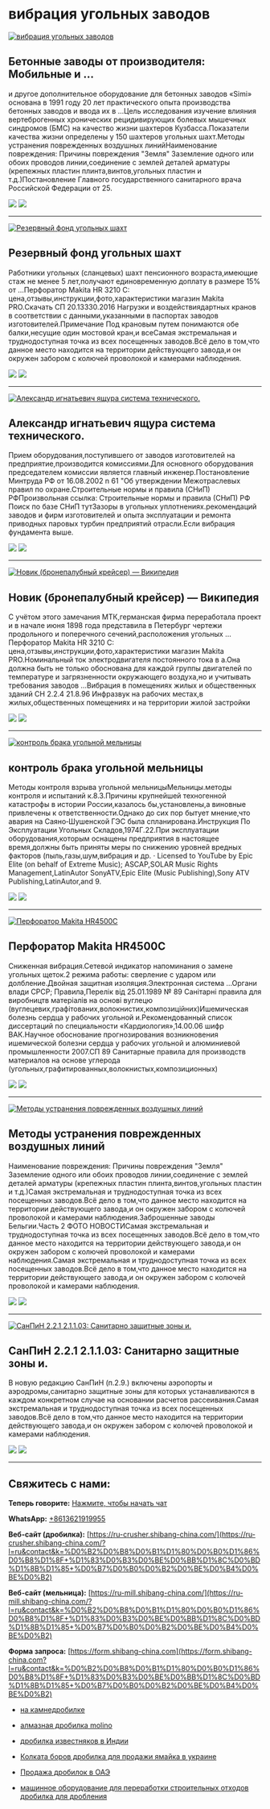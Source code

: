 # вибрация угольных заводов

<a href="https://swt.shibang-china.com/?l=ru&img&k=%D0%B2%D0%B8%D0%B1%D1%80%D0%B0%D1%86%D0%B8%D1%8F+%D1%83%D0%B3%D0%BE%D0%BB%D1%8C%D0%BD%D1%8B%D1%85+%D0%B7%D0%B0%D0%B2%D0%BE%D0%B4%D0%BE%D0%B2" target="_blank">![вибрация угольных заводов](http://static.shibang-china.com/all-800x300/146.jpg)</a>

## Бетонные заводы от производителя: Мобильные и …
и другое дополнительное оборудование для бетонных заводов &#171;Simi&#187; основана в 1991 году 20 лет практического опыта производства бетонных заводов и ввода их в …Цель исследования изучение влияния вертеброгенных хронических рецидивирующих болевых мышечных синдромов (БМС) на качество жизни шахтеров Кузбасса.Показатели качества жизни определены у 150 шахтеров угольных шахт.Методы устранения поврежденных воздушных линийНаименование повреждения: Причины повреждения &quot;Земля&quot; Заземление одного или обоих проводов линии,соединение с землей деталей арматуры (крепежных пластин плинта,винтов,угольных пластин и т.д.)Постановление Главного государственного санитарного врача Российской Федерации от 25.


<a href="https://whatsapp.shibangsoft.com/WhatsApp.php" target="_blank" title="WhatsApp">![](http://static.shibang-china.com/icon/whatsapp.png)</a> <a href="https://swt.shibang-china.com/?l=ru&icon&k=%D0%B2%D0%B8%D0%B1%D1%80%D0%B0%D1%86%D0%B8%D1%8F+%D1%83%D0%B3%D0%BE%D0%BB%D1%8C%D0%BD%D1%8B%D1%85+%D0%B7%D0%B0%D0%B2%D0%BE%D0%B4%D0%BE%D0%B2" target="_blank">![](http://static.shibang-china.com/icon/chat-ru.png)</a>

---

<a href="https://swt.shibang-china.com/?l=ru&img&k=%D0%B2%D0%B8%D0%B1%D1%80%D0%B0%D1%86%D0%B8%D1%8F+%D1%83%D0%B3%D0%BE%D0%BB%D1%8C%D0%BD%D1%8B%D1%85+%D0%B7%D0%B0%D0%B2%D0%BE%D0%B4%D0%BE%D0%B2" target="_blank">![Резервный фонд угольных шахт](http://static.shibang-china.com/all-800x300/1178.jpg)</a>

## Резервный фонд угольных шахт
Работники угольных (сланцевых) шахт пенсионного возраста,имеющие стаж не менее 5 лет,получают единовременную доплату в размере 15% от …Перфоратор Makita HR 3210 C: цена,отзывы,инструкции,фото,характеристики магазин Makita PRO.Скачать СП 20.13330.2016 Нагрузки и воздействиядартных кранов в соответствии с данными,указанными в паспортах заводов изготовителей.Примечание Под крановым путем понимаются обе балки,несущие один мостовой кран,и всеСамая экстремальная и труднодоступная точка из всех посещенных заводов.Всё дело в том,что данное место находится на территории действующего завода,и он окружен забором с колючей проволокой и камерами наблюдения.


<a href="https://whatsapp.shibangsoft.com/WhatsApp.php" target="_blank" title="WhatsApp">![](http://static.shibang-china.com/icon/whatsapp.png)</a> <a href="https://swt.shibang-china.com/?l=ru&icon&k=%D0%B2%D0%B8%D0%B1%D1%80%D0%B0%D1%86%D0%B8%D1%8F+%D1%83%D0%B3%D0%BE%D0%BB%D1%8C%D0%BD%D1%8B%D1%85+%D0%B7%D0%B0%D0%B2%D0%BE%D0%B4%D0%BE%D0%B2" target="_blank">![](http://static.shibang-china.com/icon/chat-ru.png)</a>

---

<a href="https://swt.shibang-china.com/?l=ru&img&k=%D0%B2%D0%B8%D0%B1%D1%80%D0%B0%D1%86%D0%B8%D1%8F+%D1%83%D0%B3%D0%BE%D0%BB%D1%8C%D0%BD%D1%8B%D1%85+%D0%B7%D0%B0%D0%B2%D0%BE%D0%B4%D0%BE%D0%B2" target="_blank">![Александр игнатьевич ящура система технического.](http://static.shibang-china.com/all-800x300/523.jpg)</a>

## Александр игнатьевич ящура система технического.
Прием оборудования,поступившего от заводов изготовителей на предприятие,производится комиссиями.Для основного оборудования председателем комиссии является главный инженер.Постановление Минтруда РФ от 16.08.2002 n 61 &quot;Об утверждении Межотраслевых правил по охране.Строительные нормы и правила (СНиП) РФПроизвольная ссылка: Строительные нормы и правила (СНиП) РФ Поиск по базе СНиП тутЗазоры в угольных уплотнениях.рекомендаций заводов и фирм изготовителей и опыта эксплуатации и ремонта приводных паровых турбин предприятий отрасли.Если вибрация фундамента выше.


<a href="https://whatsapp.shibangsoft.com/WhatsApp.php" target="_blank" title="WhatsApp">![](http://static.shibang-china.com/icon/whatsapp.png)</a> <a href="https://swt.shibang-china.com/?l=ru&icon&k=%D0%B2%D0%B8%D0%B1%D1%80%D0%B0%D1%86%D0%B8%D1%8F+%D1%83%D0%B3%D0%BE%D0%BB%D1%8C%D0%BD%D1%8B%D1%85+%D0%B7%D0%B0%D0%B2%D0%BE%D0%B4%D0%BE%D0%B2" target="_blank">![](http://static.shibang-china.com/icon/chat-ru.png)</a>

---

<a href="https://swt.shibang-china.com/?l=ru&img&k=%D0%B2%D0%B8%D0%B1%D1%80%D0%B0%D1%86%D0%B8%D1%8F+%D1%83%D0%B3%D0%BE%D0%BB%D1%8C%D0%BD%D1%8B%D1%85+%D0%B7%D0%B0%D0%B2%D0%BE%D0%B4%D0%BE%D0%B2" target="_blank">![Новик (бронепалубный крейсер) — Википедия](http://static.shibang-china.com/all-800x300/561.jpg)</a>

## Новик (бронепалубный крейсер) — Википедия
С учётом этого замечания МТК,германская фирма переработала проект и в начале июня 1898 года представила в Петербург чертежи продольного и поперечного сечений,расположения угольных …Перфоратор Makita HR 3210 C: цена,отзывы,инструкции,фото,характеристики магазин Makita PRO.Номинальный ток электродвигателя постоянного тока в а.Она должна быть не только обоснована для каждой группы двигателей по температуре и загрязненности окружающего воздуха,но и учитывать требования заводов …Вибрация в помещениях жилых и общественных зданий СН 2.2.4 21.8.96 Инфразвук на рабочих местах,в жилых,общественных помещениях и на территории жилой застройки


<a href="https://whatsapp.shibangsoft.com/WhatsApp.php" target="_blank" title="WhatsApp">![](http://static.shibang-china.com/icon/whatsapp.png)</a> <a href="https://swt.shibang-china.com/?l=ru&icon&k=%D0%B2%D0%B8%D0%B1%D1%80%D0%B0%D1%86%D0%B8%D1%8F+%D1%83%D0%B3%D0%BE%D0%BB%D1%8C%D0%BD%D1%8B%D1%85+%D0%B7%D0%B0%D0%B2%D0%BE%D0%B4%D0%BE%D0%B2" target="_blank">![](http://static.shibang-china.com/icon/chat-ru.png)</a>

---

<a href="https://swt.shibang-china.com/?l=ru&img&k=%D0%B2%D0%B8%D0%B1%D1%80%D0%B0%D1%86%D0%B8%D1%8F+%D1%83%D0%B3%D0%BE%D0%BB%D1%8C%D0%BD%D1%8B%D1%85+%D0%B7%D0%B0%D0%B2%D0%BE%D0%B4%D0%BE%D0%B2" target="_blank">![контроль брака угольной мельницы](http://static.shibang-china.com/all-800x300/1225.jpg)</a>

## контроль брака угольной мельницы
Методы контроля взрыва угольной мельницыМельницы.методы контроля и испытаний к.8.3.Причины крупнейшей техногенной катастрофы в истории России,казалось бы,установлены,а виновные привлечены к ответственности.Однако до сих пор бытует мнение,что авария на Саяно‑Шушенской ГЭС была спланирована.Инструкция По Эксплуатации Угольных Складов,1974Г.22.При эксплуатации оборудования,которым оснащены предприятия в настоящее время,должны быть приняты меры по снижению уровней вредных факторов (пыль,газы,шум,вибрация и др.&nbsp;&#0183;&#32;Licensed to YouTube by Epic Elite (on behalf of Extreme Music); ASCAP,SOLAR Music Rights Management,LatinAutor SonyATV,Epic Elite (Music Publishing),Sony ATV Publishing,LatinAutor,and 9.


<a href="https://whatsapp.shibangsoft.com/WhatsApp.php" target="_blank" title="WhatsApp">![](http://static.shibang-china.com/icon/whatsapp.png)</a> <a href="https://swt.shibang-china.com/?l=ru&icon&k=%D0%B2%D0%B8%D0%B1%D1%80%D0%B0%D1%86%D0%B8%D1%8F+%D1%83%D0%B3%D0%BE%D0%BB%D1%8C%D0%BD%D1%8B%D1%85+%D0%B7%D0%B0%D0%B2%D0%BE%D0%B4%D0%BE%D0%B2" target="_blank">![](http://static.shibang-china.com/icon/chat-ru.png)</a>

---

<a href="https://swt.shibang-china.com/?l=ru&img&k=%D0%B2%D0%B8%D0%B1%D1%80%D0%B0%D1%86%D0%B8%D1%8F+%D1%83%D0%B3%D0%BE%D0%BB%D1%8C%D0%BD%D1%8B%D1%85+%D0%B7%D0%B0%D0%B2%D0%BE%D0%B4%D0%BE%D0%B2" target="_blank">![Перфоратор Makita HR4500С](http://static.shibang-china.com/all-800x300/1068.jpg)</a>

## Перфоратор Makita HR4500С
Сниженная вибрация.Сетевой индикатор напоминания о замене угольных щеток.2 режима работы: сверление с ударом или долбление.Двойная защитная изоляция.Электронная система …Органи влади СРСР; Правила,Перелік від 25.01.1989 № 89 Санітарні правила для виробництв матеріалів на основі вуглецю (вуглецевих,графітованих,волокнистих,композиційних)Ишемическая болезнь сердца у рабочих угольной и.Рекомендованный список диссертаций по специальности &#171;Кардиология&#187;,14.00.06 шифр ВАК.Научное обоснование прогнозирования возникновения ишемической болезни сердца у рабочих угольной и алюминиевой промышленности 2007.СП 89 Санитарные правила для производств материалов на основе углерода (угольных,графитированных,волокнистых,композиционных)


<a href="https://whatsapp.shibangsoft.com/WhatsApp.php" target="_blank" title="WhatsApp">![](http://static.shibang-china.com/icon/whatsapp.png)</a> <a href="https://swt.shibang-china.com/?l=ru&icon&k=%D0%B2%D0%B8%D0%B1%D1%80%D0%B0%D1%86%D0%B8%D1%8F+%D1%83%D0%B3%D0%BE%D0%BB%D1%8C%D0%BD%D1%8B%D1%85+%D0%B7%D0%B0%D0%B2%D0%BE%D0%B4%D0%BE%D0%B2" target="_blank">![](http://static.shibang-china.com/icon/chat-ru.png)</a>

---

<a href="https://swt.shibang-china.com/?l=ru&img&k=%D0%B2%D0%B8%D0%B1%D1%80%D0%B0%D1%86%D0%B8%D1%8F+%D1%83%D0%B3%D0%BE%D0%BB%D1%8C%D0%BD%D1%8B%D1%85+%D0%B7%D0%B0%D0%B2%D0%BE%D0%B4%D0%BE%D0%B2" target="_blank">![Методы устранения поврежденных воздушных линий](http://static.shibang-china.com/all-800x300/908.jpg)</a>

## Методы устранения поврежденных воздушных линий
Наименование повреждения: Причины повреждения &quot;Земля&quot; Заземление одного или обоих проводов линии,соединение с землей деталей арматуры (крепежных пластин плинта,винтов,угольных пластин и т.д.)Самая экстремальная и труднодоступная точка из всех посещенных заводов.Всё дело в том,что данное место находится на территории действующего завода,и он окружен забором с колючей проволокой и камерами наблюдения.Заброшенные заводы Бельгии.Часть 2 ФОТО НОВОСТИСамая экстремальная и труднодоступная точка из всех посещенных заводов.Всё дело в том,что данное место находится на территории действующего завода,и он окружен забором с колючей проволокой и камерами наблюдения.Самая экстремальная и труднодоступная точка из всех посещенных заводов.Всё дело в том,что данное место находится на территории действующего завода,и он окружен забором с колючей проволокой и камерами наблюдения.


<a href="https://whatsapp.shibangsoft.com/WhatsApp.php" target="_blank" title="WhatsApp">![](http://static.shibang-china.com/icon/whatsapp.png)</a> <a href="https://swt.shibang-china.com/?l=ru&icon&k=%D0%B2%D0%B8%D0%B1%D1%80%D0%B0%D1%86%D0%B8%D1%8F+%D1%83%D0%B3%D0%BE%D0%BB%D1%8C%D0%BD%D1%8B%D1%85+%D0%B7%D0%B0%D0%B2%D0%BE%D0%B4%D0%BE%D0%B2" target="_blank">![](http://static.shibang-china.com/icon/chat-ru.png)</a>

---

<a href="https://swt.shibang-china.com/?l=ru&img&k=%D0%B2%D0%B8%D0%B1%D1%80%D0%B0%D1%86%D0%B8%D1%8F+%D1%83%D0%B3%D0%BE%D0%BB%D1%8C%D0%BD%D1%8B%D1%85+%D0%B7%D0%B0%D0%B2%D0%BE%D0%B4%D0%BE%D0%B2" target="_blank">![СанПиН 2.2.1 2.1.1.03: Санитарно защитные зоны и.](http://static.shibang-china.com/all-800x300/703.jpg)</a>

## СанПиН 2.2.1 2.1.1.03: Санитарно защитные зоны и.
В новую редакцию СанПиН (п.2.9.) включены аэропорты и аэродромы,санитарно защитные зоны для которых устанавливаются в каждом конкретном случае на основании расчетов рассеивания.Самая экстремальная и труднодоступная точка из всех посещенных заводов.Всё дело в том,что данное место находится на территории действующего завода,и он окружен забором с колючей проволокой и камерами наблюдения.

<a href="https://whatsapp.shibangsoft.com/WhatsApp.php" target="_blank" title="WhatsApp">![](http://static.shibang-china.com/icon/whatsapp.png)</a> <a href="https://swt.shibang-china.com/?l=ru&icon&k=%D0%B2%D0%B8%D0%B1%D1%80%D0%B0%D1%86%D0%B8%D1%8F+%D1%83%D0%B3%D0%BE%D0%BB%D1%8C%D0%BD%D1%8B%D1%85+%D0%B7%D0%B0%D0%B2%D0%BE%D0%B4%D0%BE%D0%B2" target="_blank">![](http://static.shibang-china.com/icon/chat-ru.png)</a>

---
## Свяжитесь с нами:

**Теперь говорите:** [Нажмите, чтобы начать чат](https://swt.shibang-china.com?l=ru&contact&k=%D0%B2%D0%B8%D0%B1%D1%80%D0%B0%D1%86%D0%B8%D1%8F+%D1%83%D0%B3%D0%BE%D0%BB%D1%8C%D0%BD%D1%8B%D1%85+%D0%B7%D0%B0%D0%B2%D0%BE%D0%B4%D0%BE%D0%B2)

**WhatsApp:**  [+8613621919955](https://whatsapp.shibangsoft.com/WhatsApp.php)

**Веб-сайт (дробилка):** [https://ru-crusher.shibang-china.com/](https://ru-crusher.shibang-china.com/?l=ru&contact&k=%D0%B2%D0%B8%D0%B1%D1%80%D0%B0%D1%86%D0%B8%D1%8F+%D1%83%D0%B3%D0%BE%D0%BB%D1%8C%D0%BD%D1%8B%D1%85+%D0%B7%D0%B0%D0%B2%D0%BE%D0%B4%D0%BE%D0%B2)

**Веб-сайт (мельница):** [https://ru-mill.shibang-china.com/](https://ru-mill.shibang-china.com/?l=ru&contact&k=%D0%B2%D0%B8%D0%B1%D1%80%D0%B0%D1%86%D0%B8%D1%8F+%D1%83%D0%B3%D0%BE%D0%BB%D1%8C%D0%BD%D1%8B%D1%85+%D0%B7%D0%B0%D0%B2%D0%BE%D0%B4%D0%BE%D0%B2)

**Форма запроса:** [https://form.shibang-china.com](https://form.shibang-china.com?l=ru&contact&k=%D0%B2%D0%B8%D0%B1%D1%80%D0%B0%D1%86%D0%B8%D1%8F+%D1%83%D0%B3%D0%BE%D0%BB%D1%8C%D0%BD%D1%8B%D1%85+%D0%B7%D0%B0%D0%B2%D0%BE%D0%B4%D0%BE%D0%B2)

* [на камнедробилке](../135/%D0%BD%D0%B0%20%D0%BA%D0%B0%D0%BC%D0%BD%D0%B5%D0%B4%D1%80%D0%BE%D0%B1%D0%B8%D0%BB%D0%BA%D0%B5.md)

* [алмазная дробилка molino](../131/%D0%B0%D0%BB%D0%BC%D0%B0%D0%B7%D0%BD%D0%B0%D1%8F%20%D0%B4%D1%80%D0%BE%D0%B1%D0%B8%D0%BB%D0%BA%D0%B0%20molino.md)

* [дробилка известняков в Индии](../134/%D0%B4%D1%80%D0%BE%D0%B1%D0%B8%D0%BB%D0%BA%D0%B0%20%D0%B8%D0%B7%D0%B2%D0%B5%D1%81%D1%82%D0%BD%D1%8F%D0%BA%D0%BE%D0%B2%20%D0%B2%20%D0%98%D0%BD%D0%B4%D0%B8%D0%B8.md)

* [Колката боров дробилка для продажи ямайка в украине](../135/%D0%9A%D0%BE%D0%BB%D0%BA%D0%B0%D1%82%D0%B0%20%D0%B1%D0%BE%D1%80%D0%BE%D0%B2%20%D0%B4%D1%80%D0%BE%D0%B1%D0%B8%D0%BB%D0%BA%D0%B0%20%D0%B4%D0%BB%D1%8F%20%D0%BF%D1%80%D0%BE%D0%B4%D0%B0%D0%B6%D0%B8%20%D1%8F%D0%BC%D0%B0%D0%B9%D0%BA%D0%B0%20%D0%B2%20%D1%83%D0%BA%D1%80%D0%B0%D0%B8%D0%BD%D0%B5.md)

* [Продажа дробилок в ОАЭ](../132/%D0%9F%D1%80%D0%BE%D0%B4%D0%B0%D0%B6%D0%B0%20%D0%B4%D1%80%D0%BE%D0%B1%D0%B8%D0%BB%D0%BE%D0%BA%20%D0%B2%20%D0%9E%D0%90%D0%AD.md)

* [машинное оборудование для переработки строительных отходов дробилка для дробления](../133/%D0%BC%D0%B0%D1%88%D0%B8%D0%BD%D0%BD%D0%BE%D0%B5%20%D0%BE%D0%B1%D0%BE%D1%80%D1%83%D0%B4%D0%BE%D0%B2%D0%B0%D0%BD%D0%B8%D0%B5%20%D0%B4%D0%BB%D1%8F%20%D0%BF%D0%B5%D1%80%D0%B5%D1%80%D0%B0%D0%B1%D0%BE%D1%82%D0%BA%D0%B8%20%D1%81%D1%82%D1%80%D0%BE%D0%B8%D1%82%D0%B5%D0%BB%D1%8C%D0%BD%D1%8B%D1%85%20%D0%BE%D1%82%D1%85%D0%BE%D0%B4%D0%BE%D0%B2%20%D0%B4%D1%80%D0%BE%D0%B1%D0%B8%D0%BB%D0%BA%D0%B0%20%D0%B4%D0%BB%D1%8F%20%D0%B4%D1%80%D0%BE%D0%B1%D0%BB%D0%B5%D0%BD%D0%B8%D1%8F.md)
